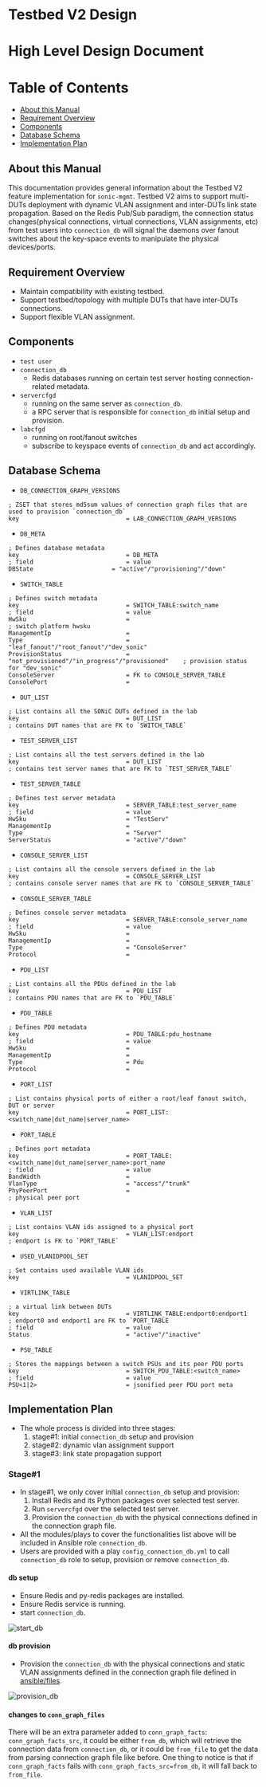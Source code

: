 # Testbed V2 Design
# High Level Design Document


# Table of Contents
  * [About this Manual](#about-this-manual)
  * [Requirement Overview](#Requirement-Overview)
  * [Components](#Components)
  * [Database Schema](#Database-Schema)
  * [Implementation Plan](#Implementation-Plan)


## About this Manual
This documentation provides general information about the Testbed V2 feature implementation for `sonic-mgmt`. Testbed V2 aims to support multi-DUTs deployment with dynamic VLAN assignment and inter-DUTs link state propagation. Based on the Redis Pub/Sub paradigm, the connection status changes(physical connections, virtual connections, VLAN assignments, etc) from test users into `connection_db` will signal the daemons over fanout switches about the key-space events to manipulate the physical devices/ports.

## Requirement Overview
* Maintain compatibility with existing testbed.
* Support testbed/topology with multiple DUTs that have inter-DUTs connections.
* Support flexible VLAN assignment.

## Components
* `test user`
* `connection_db`
  * Redis databases running on certain test server hosting connection-related metadata.
* `servercfgd`
  * running on the same server as `connection_db`.
  * a RPC server that is responsible for `connection_db` initial setup and provision.
* `labcfgd`
  * running on root/fanout switches
  * subscribe to keyspace events of `connection_db` and act accordingly.

## Database Schema
* `DB_CONNECTION_GRAPH_VERSIONS`
```
; ZSET that stores md5sum values of connection graph files that are used to provision `connection_db`
key                              = LAB_CONNECTION_GRAPH_VERSIONS
```
* `DB_META`
```
; Defines database metadata
key                              = DB_META
; field                          = value
DBState                      = "active"/"provisioning"/"down"
```
* `SWITCH_TABLE`
```
; Defines switch metadata
key                              = SWITCH_TABLE:switch_name
; field                          = value
HwSku                            =                                                  ; switch platform hwsku
ManagementIp                     =
Type                             = "leaf_fanout"/"root_fanout"/"dev_sonic"
ProvisionStatus                  = "not_provisioned"/"in_progress"/"provisioned"    ; provision status for "dev_sonic"
ConsoleServer                    = FK to CONSOLE_SERVER_TABLE
ConsolePort                      =
```
* `DUT_LIST`
```
; List contains all the SONiC DUTs defined in the lab
key                              = DUT_LIST                                         ; contains DUT names that are FK to `SWITCH_TABLE`
```
* `TEST_SERVER_LIST`
```
; List contains all the test servers defined in the lab
key                              = DUT_LIST                                         ; contains test server names that are FK to `TEST_SERVER_TABLE`
```
* `TEST_SERVER_TABLE`
```
; Defines test server metadata
key                              = SERVER_TABLE:test_server_name
; field                          = value
HwSku                            = "TestServ"
ManagementIp                     =
Type                             = "Server"
ServerStatus                     = "active"/"down"
```
* `CONSOLE_SERVER_LIST`
```
; List contains all the console servers defined in the lab
key                              = CONSOLE_SERVER_LIST                                         ; contains console server names that are FK to `CONSOLE_SERVER_TABLE`
```
* `CONSOLE_SERVER_TABLE`
```
; Defines console server metadata
key                              = SERVER_TABLE:console_server_name
; field                          = value
HwSku                            =
ManagementIp                     =
Type                             = "ConsoleServer"
Protocol                         =
```
* `PDU_LIST`
```
; List contains all the PDUs defined in the lab
key                              = PDU_LIST                                         ; contains PDU names that are FK to `PDU_TABLE`
```
* `PDU_TABLE`
```
; Defines PDU metadata
key                              = PDU_TABLE:pdu_hostname
; field                          = value
HwSku                            =
ManagementIp                     =
Type                             = Pdu
Protocol                         =
```
* `PORT_LIST`
```
; List contains physical ports of either a root/leaf fanout switch, DUT or server
key                              = PORT_LIST:<switch_name|dut_name|server_name>
```
* `PORT_TABLE`
```
; Defines port metadata
key                              = PORT_TABLE:<switch_name|dut_name|server_name>:port_name
; field                          = value
BandWidth                        =
VlanType                         = "access"/"trunk"
PhyPeerPort                      =                                                  ; physical peer port
```
* `VLAN_LIST`
```
; List contains VLAN ids assigned to a physical port
key                              = VLAN_LIST:endport                                ; endport is FK to `PORT_TABLE`
```
* `USED_VLANIDPOOL_SET`
```
; Set contains used available VLAN ids
key                              = VLANIDPOOL_SET
```
* `VIRTLINK_TABLE`
```
; a virtual link between DUTs
key                              = VIRTLINK_TABLE:endport0:endport1                  ; endport0 and endport1 are FK to `PORT_TABLE
; field                          = value
Status                           = "active"/"inactive"
```
* `PSU_TABLE`
```
; Stores the mappings between a switch PSUs and its peer PDU ports
key                              = SWITCH_PDU_TABLE:<switch_name>
; field                          = value
PSU<1|2>                         = jsonified peer PDU port meta
```

## Implementation Plan
* The whole process is divided into three stages:
   1. stage#1: initial `connection_db` setup and provision
   2. stage#2: dynamic vlan assignment support
   3. stage#3: link state propagation support

### Stage#1
* In stage#1, we only cover initial `connection_db` setup and provision:
  1. Install Redis and its Python packages over selected test server.
  2. Run `servercfgd` over the selected test server.
  3. Provision the `connection_db` with the physical connections defined in the connection graph file.
* All the modules/plays to cover the functionalities list above will be included in Ansible role `connection_db`.
* Users are provided with a play `config_connection_db.yml` to call `connection_db` role to setup, provision or remove `connection_db`.

#### db setup
* Ensure Redis and py-redis packages are installed.
* Ensure Redis service is running.
* start `connection_db`.

![start_db](img/testbed_v2_start_db.png)

#### db provision
* Provision the `connection_db` with the physical connections and static VLAN assignments defined in the connection graph file defined in [ansible/files](https://github.com/sonic-net/sonic-mgmt/tree/master/ansible/files).

![provision_db](img/testbed_v2_provision_db.png)


#### changes to `conn_graph_files`
There will be an extra parameter added to `conn_graph_facts`: `conn_graph_facts_src`, it could be either `from_db`, which will retrieve the connection data from `connection_db`, or it could be `from_file` to get the data from parsing connection graph file like before. One thing to notice is that if `conn_graph_facts` fails with `conn_graph_facts_src=from_db`, it will fall back to `from_file`.
